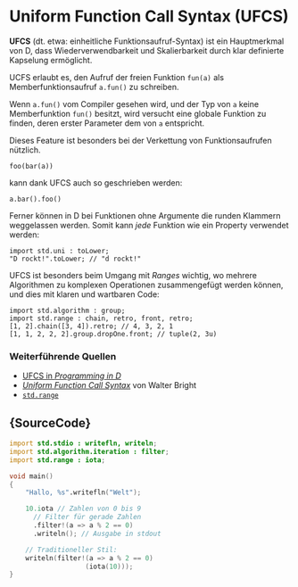 # Uniform Function Call Syntax (UFCS)

**UFCS** (dt. etwa: einheitliche Funktionsaufruf-Syntax) ist 
ein Hauptmerkmal von D, dass Wiederverwendbarkeit und 
Skalierbarkeit durch klar definierte Kapselung ermöglicht.

UCFS erlaubt es, den Aufruf der freien Funktion `fun(a)` als
Memberfunktionsaufruf `a.fun()` zu schreiben.

Wenn `a.fun()` vom Compiler gesehen wird, und der Typ von `a`
keine Memberfunktion `fun()` besitzt, wird versucht eine 
globale Funktion zu finden, deren erster Parameter dem von `a`
entspricht.

Dieses Feature ist besonders bei der Verkettung von 
Funktionsaufrufen nützlich.

    foo(bar(a))

kann dank UFCS auch so geschrieben werden:

    a.bar().foo()

Ferner können in D bei Funktionen ohne Argumente die runden 
Klammern weggelassen werden. Somit kann _jede_ Funktion wie 
ein Property verwendet werden:

    import std.uni : toLower;
    "D rockt!".toLower; // "d rockt!"

UFCS ist besonders beim Umgang mit *Ranges* wichtig, wo mehrere
Algorithmen zu komplexen Operationen zusammengefügt werden
können, und dies mit klaren und wartbaren Code:

    import std.algorithm : group;
    import std.range : chain, retro, front, retro;
    [1, 2].chain([3, 4]).retro; // 4, 3, 2, 1
    [1, 1, 2, 2, 2].group.dropOne.front; // tuple(2, 3u)

### Weiterführende Quellen

- [UFCS in _Programming in D_](http://ddili.org/ders/d.en/ufcs.html)
- [_Uniform Function Call Syntax_](http://www.drdobbs.com/cpp/uniform-function-call-syntax/232700394) von Walter Bright
- [`std.range`](http://dlang.org/phobos/std_range.html)

## {SourceCode}

```d
import std.stdio : writefln, writeln;
import std.algorithm.iteration : filter;
import std.range : iota;

void main()
{
    "Hallo, %s".writefln("Welt");

    10.iota // Zahlen von 0 bis 9
      // Filter für gerade Zahlen
      .filter!(a => a % 2 == 0)
      .writeln(); // Ausgabe in stdout

    // Traditioneller Stil:
    writeln(filter!(a => a % 2 == 0)
    			   (iota(10)));
}
```
